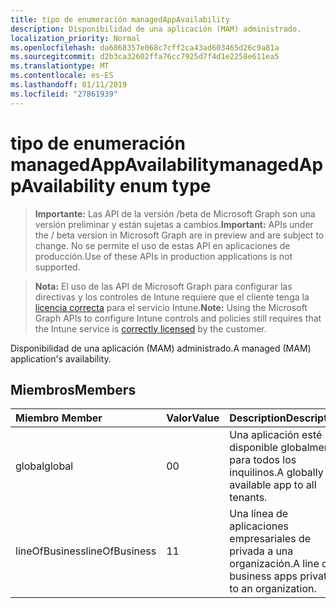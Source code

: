 ```yaml
---
title: tipo de enumeración managedAppAvailability
description: Disponibilidad de una aplicación (MAM) administrado.
localization_priority: Normal
ms.openlocfilehash: da6868357e068c7cff2ca43ad603465d26c9a81a
ms.sourcegitcommit: d2b3ca32602ffa76cc7925d7f4d1e2258e611ea5
ms.translationtype: MT
ms.contentlocale: es-ES
ms.lasthandoff: 01/11/2019
ms.locfileid: "27861939"
---
```

# <a name="managedappavailability-enum-type"></a><span data-ttu-id="34f5a-103">tipo de enumeración managedAppAvailability</span><span class="sxs-lookup"><span data-stu-id="34f5a-103">managedAppAvailability enum type</span></span>

> <span data-ttu-id="34f5a-104">**Importante:** Las API de la versión /beta de Microsoft Graph son una versión preliminar y están sujetas a cambios.</span><span class="sxs-lookup"><span data-stu-id="34f5a-104">**Important:** APIs under the / beta version in Microsoft Graph are in preview and are subject to change.</span></span> <span data-ttu-id="34f5a-105">No se permite el uso de estas API en aplicaciones de producción.</span><span class="sxs-lookup"><span data-stu-id="34f5a-105">Use of these APIs in production applications is not supported.</span></span>

> <span data-ttu-id="34f5a-106">**Nota:** El uso de las API de Microsoft Graph para configurar las directivas y los controles de Intune requiere que el cliente tenga la [licencia correcta](https://go.microsoft.com/fwlink/?linkid=839381) para el servicio Intune.</span><span class="sxs-lookup"><span data-stu-id="34f5a-106">**Note:** Using the Microsoft Graph APIs to configure Intune controls and policies still requires that the Intune service is [correctly licensed](https://go.microsoft.com/fwlink/?linkid=839381) by the customer.</span></span>

<span data-ttu-id="34f5a-107">Disponibilidad de una aplicación (MAM) administrado.</span><span class="sxs-lookup"><span data-stu-id="34f5a-107">A managed (MAM) application's availability.</span></span>
## <a name="members"></a><span data-ttu-id="34f5a-108">Miembros</span><span class="sxs-lookup"><span data-stu-id="34f5a-108">Members</span></span>
|<span data-ttu-id="34f5a-109">Miembro	</span><span class="sxs-lookup"><span data-stu-id="34f5a-109">Member</span></span>|<span data-ttu-id="34f5a-110">Valor</span><span class="sxs-lookup"><span data-stu-id="34f5a-110">Value</span></span>|<span data-ttu-id="34f5a-111">Description</span><span class="sxs-lookup"><span data-stu-id="34f5a-111">Description</span></span>|
|:---|:---|:---|
|<span data-ttu-id="34f5a-112">global</span><span class="sxs-lookup"><span data-stu-id="34f5a-112">global</span></span>|<span data-ttu-id="34f5a-113">0</span><span class="sxs-lookup"><span data-stu-id="34f5a-113">0</span></span>|<span data-ttu-id="34f5a-114">Una aplicación esté disponible globalmente para todos los inquilinos.</span><span class="sxs-lookup"><span data-stu-id="34f5a-114">A globally available app to all tenants.</span></span>|
|<span data-ttu-id="34f5a-115">lineOfBusiness</span><span class="sxs-lookup"><span data-stu-id="34f5a-115">lineOfBusiness</span></span>|<span data-ttu-id="34f5a-116">1</span><span class="sxs-lookup"><span data-stu-id="34f5a-116">1</span></span>|<span data-ttu-id="34f5a-117">Una línea de aplicaciones empresariales de privada a una organización.</span><span class="sxs-lookup"><span data-stu-id="34f5a-117">A line of business apps private to an organization.</span></span>|





